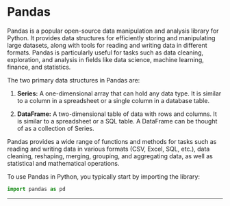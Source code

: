 # Pandas

Pandas is a popular open-source data manipulation and analysis library for Python. It provides data structures for efficiently storing and manipulating large datasets, along with tools for reading and writing data in different formats. Pandas is particularly useful for tasks such as data cleaning, exploration, and analysis in fields like data science, machine learning, finance, and statistics.

The two primary data structures in Pandas are:

1. **Series:** A one-dimensional array that can hold any data type. It is similar to a column in a spreadsheet or a single column in a database table.

2. **DataFrame:** A two-dimensional table of data with rows and columns. It is similar to a spreadsheet or a SQL table. A DataFrame can be thought of as a collection of Series.

Pandas provides a wide range of functions and methods for tasks such as reading and writing data in various formats (CSV, Excel, SQL, etc.), data cleaning, reshaping, merging, grouping, and aggregating data, as well as statistical and mathematical operations.

To use Pandas in Python, you typically start by importing the library:

```python
import pandas as pd
```

---------------------------------------------------------------------------------------------------------------------------------------------------------------------------------------------

